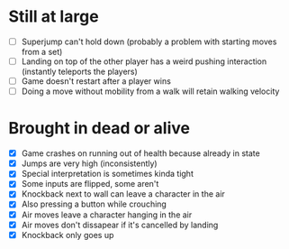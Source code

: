 # Still at large
- [ ] Superjump can't hold down (probably a problem with starting moves from a set)
- [ ] Landing on top of the other player has a weird pushing interaction (instantly teleports the players)
- [ ] Game doesn't restart after a player wins
- [ ] Doing a move without mobility from a walk will retain walking velocity

# Brought in dead or alive
- [x] Game crashes on running out of health because already in state
- [x] Jumps are very high (inconsistently)
- [x] Special interpretation is sometimes kinda tight
- [x] Some inputs are flipped, some aren't
- [x] Knockback next to wall can leave a character in the air
- [x] Also pressing a button while crouching
- [x] Air moves leave a character hanging in the air
- [x] Air moves don't dissapear if it's cancelled by landing
- [x] Knockback only goes up